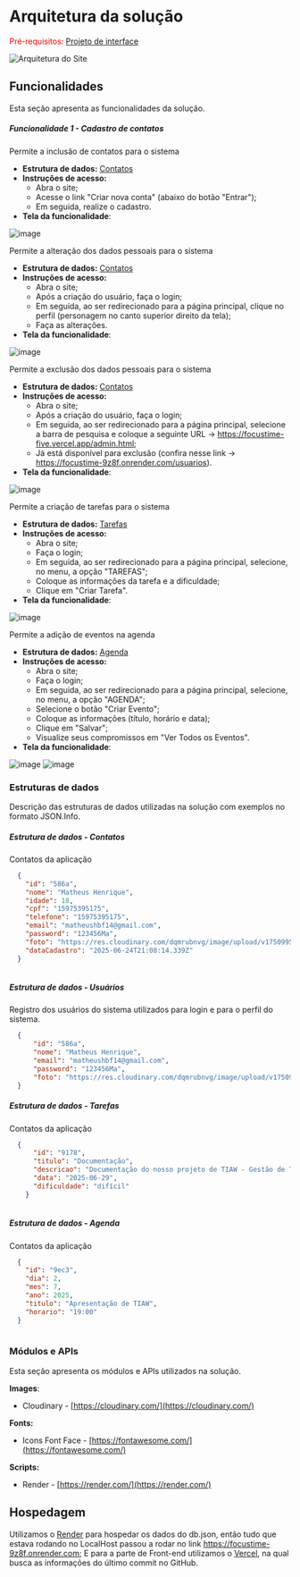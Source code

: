 # Arquitetura da solução

<span style="color:red">Pré-requisitos: <a href="05-Projeto-interface.md"> Projeto de interface</a></span>

![Arquitetura do Site](https://github.com/user-attachments/assets/3aeef79f-6013-44eb-9e42-b534cba82ab3)
      
## Funcionalidades

Esta seção apresenta as funcionalidades da solução.

##### Funcionalidade 1 - Cadastro de contatos

Permite a inclusão de contatos para o sistema

* **Estrutura de dados:** [Contatos](#estrutura-de-dados---contatos)
* **Instruções de acesso:**
  * Abra o site;
  * Acesse o link "Criar nova conta" (abaixo do botão "Entrar");
  * Em seguida, realize o cadastro.
* **Tela da funcionalidade**:

![image](https://github.com/user-attachments/assets/1626af3f-5df1-4e8a-b636-1413046f0f0a)

Permite a alteração dos dados pessoais para o sistema

* **Estrutura de dados:** [Contatos](#estrutura-de-dados---contatos)
* **Instruções de acesso:**
  * Abra o site;
  * Após a criação do usuário, faça o login;
  * Em seguida, ao ser redirecionado para a página principal, clique no perfil (personagem no canto superior direito da tela);
  * Faça as alterações.
* **Tela da funcionalidade**:

![image](https://github.com/user-attachments/assets/e1566b43-c101-4fea-8989-ae2b53e5ddf8)

Permite a exclusão dos dados pessoais para o sistema

* **Estrutura de dados:** [Contatos](#estrutura-de-dados---contatos)
* **Instruções de acesso:**
  * Abra o site;
  * Após a criação do usuário, faça o login;
  * Em seguida, ao ser redirecionado para a página principal, selecione a barra de pesquisa e coloque a seguinte URL -> https://focustime-five.vercel.app/admin.html;
  * Já está disponível para exclusão (confira nesse link -> https://focustime-9z8f.onrender.com/usuarios).
* **Tela da funcionalidade**:

![image](https://github.com/user-attachments/assets/47628d79-43f7-4328-bce2-7ee58dff8f44)

Permite a criação de tarefas para o sistema

* **Estrutura de dados:** [Tarefas](#estrutura-de-dados---tarefas)
* **Instruções de acesso:**
  * Abra o site;
  * Faça o login;
  * Em seguida, ao ser redirecionado para a página principal, selecione, no menu, a opção "TAREFAS";
  * Coloque as informações da tarefa e a dificuldade;
  * Clique em "Criar Tarefa".
* **Tela da funcionalidade**:

![image](https://github.com/user-attachments/assets/c1f48039-a5ed-4e9c-a71d-4ba0212f05a9)

Permite a adição de eventos na agenda

* **Estrutura de dados:** [Agenda](#estrutura-de-dados---agenda)
* **Instruções de acesso:**
  * Abra o site;
  * Faça o login;
  * Em seguida, ao ser redirecionado para a página principal, selecione, no menu, a opção "AGENDA";
  * Selecione o botão "Criar Evento";
  * Coloque as informações (título, horário e data);
  * Clique em "Salvar";
  * Visualize seus compromissos em "Ver Todos os Eventos".
* **Tela da funcionalidade**:

![image](https://github.com/user-attachments/assets/199d6e9b-1528-44b3-a401-e2d6177d809d)
![image](https://github.com/user-attachments/assets/26f7edb6-d644-4b58-8e58-9c62dd3fe29d)

### Estruturas de dados

Descrição das estruturas de dados utilizadas na solução com exemplos no formato JSON.Info.

##### Estrutura de dados - Contatos

Contatos da aplicação

```json
  {
    "id": "586a",
    "nome": "Matheus Henrique",
    "idade": 18,
    "cpf": "15975395175",
    "telefone": "15975395175",
    "email": "matheushbf14@gmail.com",
    "password": "123456Ma",
    "foto": "https://res.cloudinary.com/dqmrubnvg/image/upload/v1750995730/k6pdjdh2pmjw4u4abipj.jpg",
    "dataCadastro": "2025-06-24T21:08:14.339Z"
  }
  
```

##### Estrutura de dados - Usuários 

Registro dos usuários do sistema utilizados para login e para o perfil do sistema.

```json
  {
      "id": "586a",
      "nome": "Matheus Henrique",
      "email": "matheushbf14@gmail.com",
      "password": "123456Ma",
      "foto": "https://res.cloudinary.com/dqmrubnvg/image/upload/v1750995730/k6pdjdh2pmjw4u4abipj.jpg",
  }
```

##### Estrutura de dados - Tarefas

Contatos da aplicação

```json
  {
      "id": "9178",
      "titulo": "Documentação",
      "descricao": "Documentação do nosso projeto de TIAW - Gestão de Tempo.",
      "data": "2025-06-29",
      "dificuldade": "difícil"
    }
  
```

##### Estrutura de dados - Agenda

Contatos da aplicação

```json
  {
    "id": "9ec3",
    "dia": 2,
    "mes": 7,
    "ano": 2025,
    "titulo": "Apresentação de TIAW",
    "horario": "19:00"
  }
  
```

### Módulos e APIs

Esta seção apresenta os módulos e APIs utilizados na solução.

**Images**:

* Cloudinary - [https://cloudinary.com/](https://cloudinary.com/)

**Fonts:**

* Icons Font Face - [https://fontawesome.com/](https://fontawesome.com/)

**Scripts:**

* Render - [https://render.com/](https://render.com/)


## Hospedagem

Utilizamos o [Render](https://render.com/) para hospedar os dados do db.json, então tudo que estava rodando no LocalHost passou a rodar no link https://focustime-9z8f.onrender.com;
E para a parte de Front-end utilizamos o [Vercel](https://vercel.com/), na qual busca as informações do último commit no GitHub.

